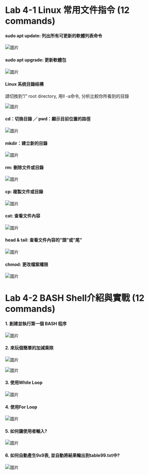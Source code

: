 <H1>Lab 4-1 Linux 常用文件指令 (12 commands)</H1>

<H4>sudo apt update: 列出所有可更新的軟體列表命令</H1>

![圖片](https://user-images.githubusercontent.com/16370565/163698588-d1b58d96-b11e-4c9b-a3c5-8570df606e14.png)

<H4>sudo apt upgrade: 更新軟體包</H4>

![圖片](https://user-images.githubusercontent.com/16370565/163698622-cb550d18-b2c3-467e-b4a3-4ddfcc1cdd38.png)

<H4>Linux 系统目錄结構</H4>
請切換到”/” root directory, 用ll -a命令, 分析比較你所看到的目錄

![圖片](https://user-images.githubusercontent.com/16370565/163698703-89bef4ff-ba09-4068-823a-5a76a5338de8.png)

<H4>cd：切換目錄 ／ pwd：顯示目前位置的路徑</H4>

![圖片](https://user-images.githubusercontent.com/16370565/163698850-c242f355-5955-4169-a33b-8e94559f973b.png)

<H4>mkdir：建立新的目錄</H4>

![圖片](https://user-images.githubusercontent.com/16370565/163698929-d4d7bb50-24fa-462b-84d0-e589bba01de4.png)

<H4>rm: 刪除文件或目錄</H4>

![圖片](https://user-images.githubusercontent.com/16370565/163698950-5b683643-10e2-436d-a8f4-c587221b63b8.png)

<H4>cp: 複製文件或目錄</H4>

![圖片](https://user-images.githubusercontent.com/16370565/163699052-12327911-0daf-4a96-85f3-c167a0e21d3e.png)

<H4>cat: 查看文件內容</H4>

![圖片](https://user-images.githubusercontent.com/16370565/163699076-eac6b2c4-4a1c-4219-be57-8a657a33df3a.png)

<H4>head & tail: 查看文件內容的”頭”或”尾”</H4>

![圖片](https://user-images.githubusercontent.com/16370565/163699196-14c1d3fd-f0a6-4db7-a276-2ef0fd108527.png)

<H4>chmod: 更改檔案權限</H4>

![圖片](https://user-images.githubusercontent.com/16370565/163699496-f1035b35-24e0-4027-beaf-6eb00b67d3ed.png)


<H1>Lab 4-2 BASH Shell介紹與實戰 (12 commands)</H1>

<H4>1. 創建並執行第一個 BASH 程序</H4>

![圖片](https://user-images.githubusercontent.com/16370565/164955280-0098816b-ef44-42cb-9949-ebd4e4070419.png)

<H4>2. 來玩個簡單的加減乘除</H4>

![圖片](https://user-images.githubusercontent.com/16370565/164955735-806a0dbb-2111-473b-a5de-c7c51837f9ad.png)

![圖片](https://user-images.githubusercontent.com/16370565/164955719-5ca89b0b-1cdb-4acb-8c27-5a3392b377d8.png)

<H4>3. 使用While Loop</H4>

![圖片](https://user-images.githubusercontent.com/16370565/164957915-e578c3d4-6d04-458f-ae58-aaa2427005cb.png)
  
<H4>4. 使用For Loop</H4>

![圖片](https://user-images.githubusercontent.com/16370565/164958157-70ac4dc5-9a66-4723-87e1-a909ab508351.png)

<H4>5. 如何讓使用者輸入?</H4>

![圖片](https://user-images.githubusercontent.com/16370565/164959078-716e3f26-93c3-4e8b-870f-005abafdcac4.png)

<H4>6. 如何自動產生9x9表, 並自動將結果輸出到table99.txt中?</H4>

![圖片](https://user-images.githubusercontent.com/16370565/164959861-323f0850-7cc4-4274-8bb0-241b9f6faf49.png)
